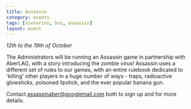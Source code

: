 ```yaml
---
title: Assassin
category: events
tags: [scenarios, hvz, assassin]
layout: event
---
```


*12th to the 19th of October*

The Administrators will be running an Assassin game in partnership with AberLAG, with a story introducing the zombie virus! Assassin uses a different set of rules to our games, with an entire rulebook dedicated to 'killing' other players in a huge number of ways - traps, radioactive glowsticks, poisoned lipstick, and the ever popular banana gun.

Contact [assassinaber@googlemail.com](mailto://assassinaber@googlemail.com) both to sign up and for more details.
